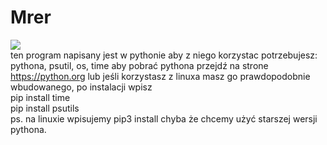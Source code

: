 # Mrer
![](images/https://raw.githubusercontent.com/SzymeczeqTechManieczeq/Mrer/main/a.png?raw=true) <br/>
ten program napisany jest w pythonie aby z niego korzystac potrzebujesz: <br/>
pythona, psutil, os, time aby pobrać pythona przejdź na strone https://python.org lub jeśli korzystasz z linuxa masz go prawdopodobnie wbudowanego, po instalacji wpisz <br/> pip install time <br/> pip install psutils <br/> ps. na linuxie wpisujemy pip3 install chyba że chcemy użyć starszej wersji pythona.

